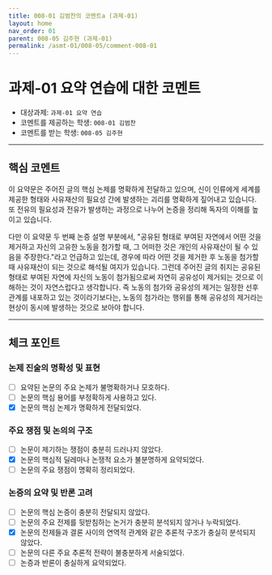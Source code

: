 ```yaml
---
title: 008-01 김범찬의 코멘트a (과제-01) 
layout: home
nav_order: 01
parent: 008-05 김주현 (과제-01)
permalink: /asmt-01/008-05/comment-008-01
---
```


# 과제-01 요약 연습에 대한 코멘트

- 대상과제: `과제-01 요약 연습`
- 코멘트를 제공하는 학생: `008-01 김범찬` 
- 코멘트를 받는 학생: `008-05 김주현` 

---

## 핵심 코멘트

이 요약문은 주어진 글의 핵심 논제를 명확하게 전달하고 있으며, 신이 인류에게 세계를 제공한 형태와 사유재산의 필요성 간에 발생하는 괴리를 명확하게 짚어내고 있습니다. 또 전유의 필요성과 전유가 발생하는 과정으로 나누어 논증을 정리해 독자의 이해를 높이고 있습니다.

다만 이 요약문 두 번째 논증 설명 부분에서, "공유된 형태로 부여된 자연에서 어떤 것을 제거하고 자신의 고유한 노동을 첨가할 때, 그 어떠한 것은 개인의 사유재산이 될 수 있음을 주장한다."라고 언급하고 있는데, 경우에 따라 어떤 것을 제거한 후 노동을 첨가할 때 사유재산이 되는 것으로 해석될 여지가 있습니다. 그런데 주어진 글의 취지는 공유된 형태로 부여된 자연에 자신의 노동이 첨가됨으로써 자연히 공유성이 제거되는 것으로 이해하는 것이 자연스럽다고 생각합니다. 즉 노동의 첨가와 공유성의 제거는 일정한 선후관계를 내포하고 있는 것이라기보다는, 노동의 첨가라는 행위를 통해 공유성의 제거라는 현상이 동시에 발생하는 것으로 보아야 합니다.

---

## 체크 포인트

### 논제 진술의 명확성 및 표현  
- [ ] 요약된 논문의 주요 논제가 불명확하거나 모호하다.  
- [ ] 논문의 핵심 용어를 부정확하게 사용하고 있다.  
- [x] 논문의 핵심 논제가 명확하게 전달되었다.  

### 주요 쟁점 및 논의의 구조  
- [ ] 논문이 제기하는 쟁점이 충분히 드러나지 않았다.  
- [x] 논문의 핵심적 딜레마나 논쟁적 요소가 불분명하게 요약되었다.  
- [ ] 논문의 주요 쟁점이 명확히 정리되었다.  

### 논증의 요약 및 반론 고려  
- [ ] 논문의 핵심 논증이 충분히 전달되지 않았다.  
- [ ] 논문의 주요 전제를 뒷받침하는 논거가 충분히 분석되지 않거나 누락되었다.  
- [x] 논문의 전제들과 결론 사이의 연역적 관계와 같은 추론적 구조가 충실히 분석되지 않았다.  
- [ ] 논문의 다른 주요 추론적 전략이 불충분하게 서술되었다.
- [ ] 논증과 반론이 충실하게 요약되었다. 
